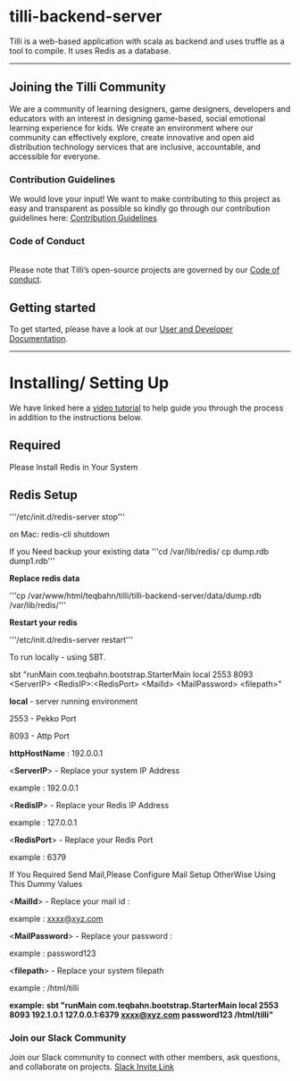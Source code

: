 # **tilli-backend-server**

Tilli is a web-based application with scala as backend and uses truffle as a tool to compile. It uses Redis as a database.

---

## Joining the Tilli Community

We are a community of learning designers, game designers, developers and educators with an interest in designing game-based, social emotional learning experience for kids. We create an environment where our community can effectively explore, create innovative and open aid distribution technology services that are inclusive, accountable, and accessible for everyone.

### Contribution Guidelines

We would love your input! We want to make contributing to this project as easy and transparent as possible so kindly go through our contribution guidelines here: [Contribution Guidelines](https://tillioss.github.io/DEPRECATED-tilli-docs/docs/Contribution-Guidelines)

### Code of Conduct

<br>Please note that Tilli’s open-source projects are governed by our [Code of conduct](https://tillioss.github.io/DEPRECATED-tilli-docs/docs/code-of-conduct).

## Getting started

To get started, please have a look at our [User and Developer Documentation](https://tillioss.github.io/DEPRECATED-tilli-docs/docs/getting-started-developer#installing-tilli-server).

---

# Installing/ Setting Up

We have linked here a [video tutorial](https://drive.google.com/file/d/1DftDb_z109lvuRV8l0URmPbI6XOAVwEt/view?usp=sharing) to help guide you through the process in addition to the instructions below.

## Required

Please Install Redis in Your System

## Redis Setup

'''/etc/init.d/redis-server stop'''

on Mac:
redis-cli shutdown

If you Need backup your existing data
'''cd /var/lib/redis/
cp dump.rdb dump1.rdb'''

**Replace redis data**

'''cp /var/www/html/teqbahn/tilli/tilli-backend-server/data/dump.rdb /var/lib/redis/'''

**Restart your redis**

'''/etc/init.d/redis-server restart'''

To run locally - using SBT.

sbt "runMain com.teqbahn.bootstrap.StarterMain local 2553 8093 \<ServerIP\> \<RedisIP\>:\<RedisPort\> \<MailId\> \<MailPassword\> \<filepath\>"

**local** - server running environment

2553 - Pekko Port

8093 - Attp Port

**httpHostName** : 192.0.0.1

\<**ServerIP**\> - Replace your system IP Address

example : 192.0.0.1

\<**RedisIP**\> - Replace your Redis IP Address

example : 127.0.0.1

\<**RedisPort**\> - Replace your Redis Port

example : 6379

If You Required Send Mail,Please Configure Mail Setup OtherWise Using This Dummy Values

\<**MailId**\> - Replace your mail id :

example : xxxx@xyz.com

\<**MailPassword**\> - Replace your password :

example : password123

\<**filepath**\> - Replace your system filepath

example : /html/tilli

**example:**
**sbt "runMain com.teqbahn.bootstrap.StarterMain local 2553 8093 192.1.0.1 127.0.0.1:6379 xxxx@xyz.com password123 /html/tilli"**

### Join our Slack Community

Join our Slack community to connect with other members, ask questions, and collaborate on projects. [Slack Invite Link](https://join.slack.com/t/tilliopensour-wyp9205/shared_invite/zt-206f4f11s-HoII8Kob45f6WK3GPIIi6g)
